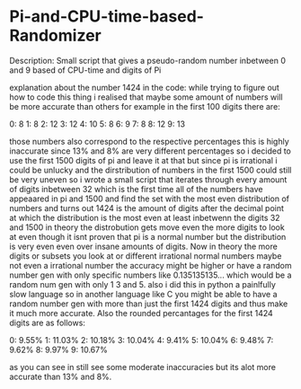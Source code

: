 # Pi-and-CPU-time-based-Randomizer
Description:
Small script that gives a pseudo-random number inbetween 0 and 9 based of CPU-time and digits of Pi

explanation about the number 1424 in the code:
while trying to figure out how to code this thing i realised that maybe some amount of numbers will be more accurate than others for example in the first 100 digits there are:

0: 8
1: 8
2: 12
3: 12
4: 10
5: 8
6: 9
7: 8
8: 12
9: 13

those numbers also correspond to the respective percentages this is highly inaccurate since 13% and 8% are very different percentages so i decided to use the first 1500 digits of pi and leave it at that but since pi is irrational i could be unlucky and the dirstribution of numbers in the first 1500 could still be very uneven so i wrote a small script that iterates through every amount of digits inbetween 32 which is the first time all of the numbers have appeaared in pi and 1500 and find the set with the most even distribution of numbers and turns out 1424 is the amount of digits after the decimal point at which the distribution is the most even at least inbetwenn the digits 32 and 1500 in theory the distrobution gets move even the more digits to look at even though it isnt proven that pi is a normal number but the distribution is very even even over insane amounts of digits.
Now in theory the more digits or subsets you look at or different irrational normal numbers maybe not even a irrational number the accuracy might be higher or have a random number gen with only specific numbers like 0.135135135... which would be a random num gen with only 1 3 and 5. also i did this in python a painlfully slow language so in another language like C you might be able to have a random number gen with more than just the first 1424 digits and thus make it much more accurate. Also the rounded percantages for the first 1424 digits are as follows:

0: 9.55%
1: 11.03%
2: 10.18%
3: 10.04%
4: 9.41%
5: 10.04%
6: 9.48%
7: 9.62%
8: 9.97%
9: 10.67%

as you can see in still see some moderate inaccuracies but its alot more accurate than 13% and 8%.

